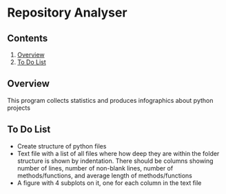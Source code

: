 # Repository Analyser

## Contents

1. [Overview](#overview)
1. [To Do List](#to-do-list)

## Overview

This program collects statistics and produces infographics about python projects

## To Do List

- Create structure of python files
- Text file with a list of all files where how deep they are within the folder structure is shown by indentation. There should be columns showing number of lines, number of non-blank lines, number of methods/functions, and average length of methods/functions
- A figure with 4 subplots on it, one for each column in the text file